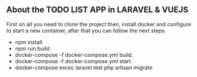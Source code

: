 ## About the TODO LIST APP in LARAVEL & VUEJS

First on all you need to clone the project then, install docker and configure to start a new container, after that you can follow the next steps

- npm install
- npm run build
- docker-compose -f docker-compose.yml build.
- docker-compose -f docker-compose.yml start.
- docker-compose excec laravel.test php artisan migrate
